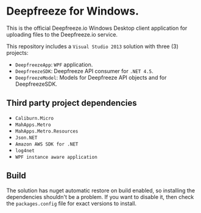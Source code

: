 Deepfreeze for Windows. 
=======================

This is the official Deepfreeze.io Windows Desktop client application for uploading files to the Deepfreeze.io service.

This repository includes a ```Visual Studio 2013``` solution with three (3) projects:

- ```DeepfreezeApp```: ```WPF``` application.
- ```DeepfreezeSDK```: Deepfreeze API consumer for ```.NET 4.5```.
- ```DeepfreezeModel```: Models for Deepfreeze API objects and for DeepfreezeSDK.

Third party project dependencies
--------------------------------
- ```Caliburn.Micro```
- ```MahApps.Metro```
- ```MahApps.Metro.Resources```
- ```Json.NET```
- ```Amazon AWS SDK for .NET```
- ```log4net```
- ```WPF instance aware application```

Build
-----
The solution has nuget automatic restore on build enabled, so installing the dependencies shouldn't be a problem.
If you want to disable it, then check the ```packages.config``` file for exact versions to install.
